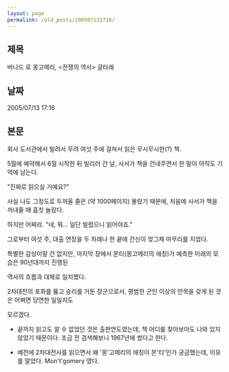 ```yaml
---
layout: page
permalink: /old_posts/200507131716/
---
```


## 제목
버나드 로 몽고메리, &lt;전쟁의 역사&gt; 글타래

## 날짜
2005/07/13 17:16

## 본문

회사 도서관에서 빌려서 무려 여섯 주에 걸쳐서 읽은 무시무시한(?) 책.

5월에 예약해서 6월 시작한 뒤 빌리러 간 날, 사서가 책을 건네주면서 한 말이 아직도 기억에 남는다.

"진짜로 읽으실 거예요?"

사실 나도 그정도로 두꺼울 줄은 (약 1000페이지) 몰랐기 때문에, 처음에 사서가 책을 꺼내줄 때 흠칫 놀랐다.

하지만 어쩌랴. "네, 뭐... 일단 빌렸으니 읽어야죠." 

그로부터 여섯 주, 대출 연장을 두 차례나 한 끝에 간신이 엊그제 마무리를 지었다.

특별한 감상이랄 건 없지만, 마지막 장에서 몬티(몽고메리의 애칭)가 예측한 미래의 모습은 90년대까지 진행된 

역사의 흐름과 대체로 일치했다. 

2차대전의 포화를 뚫고 승리를 거둔 장군으로서, 평범한 군인 이상의 안목을 갖게 된 것은 어쩌면 당연한 일일지도 

모르겠다.



* 끝까지 읽고도 알 수 없었던 것은 출판연도였는데, 책 어디를 찾아보아도 나와 있지 않았기 때문이다. 조금 전 검색해보니 1967년에 썼다고 한다. 

* 예전에 2차대전사를 읽으면서 왜 '몽'고메리의 애칭이 몬'티'인가 궁금했는데, 이유를 알았다. Mon't'gomery 였다.